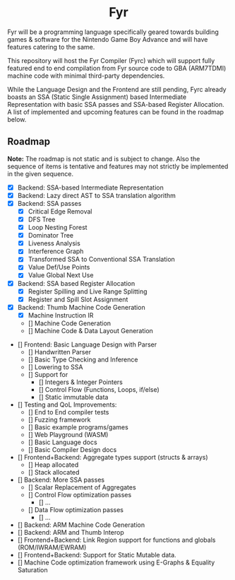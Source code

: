 <h1 align="center">
    Fyr
</h1>

Fyr will be a programming language specifically geared towards building games & software for the Nintendo Game Boy Advance and will have features catering to the same.

This repository will host the Fyr Compiler (Fyrc) which will support fully featured end to end compilation from Fyr source code to GBA (ARM7TDMI) machine code with minimal third-party dependencies.

While the Language Design and the Frontend are still pending, Fyrc already boasts an SSA (Static Single Assignment) based Intermediate Representation with basic SSA passes and SSA-based Register Allocation. A list of implemented and upcoming features can be found in the roadmap below.

## Roadmap
**Note:** The roadmap is not static and is subject to change. Also the sequence of items is tentative and features may not strictly be implemented in the given sequence.

- [x] Backend: SSA-based Intermediate Representation
- [x] Backend: Lazy direct AST to SSA translation algorithm
- [x] Backend: SSA passes
  - [x] Critical Edge Removal
  - [x] DFS Tree
  - [x] Loop Nesting Forest
  - [x] Dominator Tree
  - [x] Liveness Analysis
  - [x] Interference Graph
  - [x] Transformed SSA to Conventional SSA Translation
  - [x] Value Def/Use Points
  - [x] Value Global Next Use
- [x] Backend: SSA based Register Allocation
  - [x] Register Spilling and Live Range Splitting
  - [x] Register and Spill Slot Assignment
- [x] Backend: Thumb Machine Code Generation
  - [x] Machine Instruction IR
  - [] Machine Code Generation
  - [] Machine Code & Data Layout Generation
- [] Frontend: Basic Language Design with Parser
  - [] Handwritten Parser
  - [] Basic Type Checking and Inference
  - [] Lowering to SSA
  - [] Support for
    - [] Integers & Integer Pointers
    - [] Control Flow (Functions, Loops, if/else)
    - [] Static immutable data
- [] Testing and QoL Improvements:
  - [] End to End compiler tests
  - [] Fuzzing framework
  - [] Basic example programs/games
  - [] Web Playground (WASM)
  - [] Basic Language docs
  - [] Basic Compiler Design docs
- [] Frontend+Backend: Aggregate types support (structs & arrays)
  - [] Heap allocated
  - [] Stack allocated
- [] Backend: More SSA passes
  - [] Scalar Replacement of Aggregates
  - [] Control Flow optimization passes
    - [] ...
  - [] Data Flow optimization passes
    - [] ...
- [] Backend: ARM Machine Code Generation
- [] Backend: ARM and Thumb Interop
- [] Frontend+Backend: Link Region support for functions and globals (ROM/IWRAM/EWRAM)
- [] Frontend+Backend: Support for Static Mutable data.
- [] Machine Code optimization framework using E-Graphs & Equality Saturation